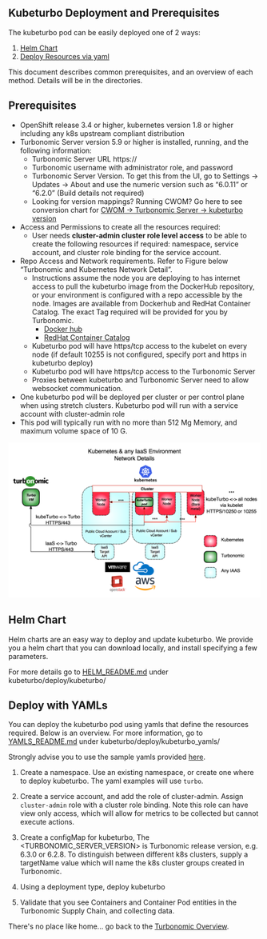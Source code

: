 ## Kubeturbo Deployment and Prerequisites #

The kubeturbo pod can be easily deployed one of 2 ways:
1. [Helm Chart](#helm-chart)
2. [Deploy Resources via yaml](#deploy-with-yamls)

This document describes common prerequisites, and an overview of each method.  Details will be in the directories. 

## Prerequisites

* OpenShift release 3.4 or higher, kubernetes version 1.8 or higher including any k8s upstream compliant distribution
* Turbonomic Server version 5.9 or higher is installed, running, and the following information:
    * Turbonomic Server URL https://<TurboIPaddressOrFQDN>
    * Turbonomic username with administrator role, and password
    * Turbonomic Server Version.  To get this from the UI, go to Settings -> Updates -> About and use the numeric version such as “6.0.11” or “6.2.0” (Build details not required)
    * Looking for version mappings? Running CWOM? Go here to see conversion chart for [CWOM -> Turbonomic Server -> kubeturbo version](https://github.com/turbonomic/kubeturbo/tree/master/deploy/version_mapping_kubeturbo_Turbo_CWOM.md) 
* Access and Permissions to create all the resources required:
    * User needs **cluster-admin cluster role level access** to be able to create the following resources if required: namespace, service account, and cluster role binding for the service account.
* Repo Access and Network requirements.  Refer to Figure below “Turbonomic and Kubernetes Network Detail”.
    * Instructions assume the node you are deploying to has internet access to pull the kubeturbo image from the DockerHub repository, or your environment is configured with a repo accessible by the node.  Images are available from Dockerhub and RedHat Container Catalog. The exact Tag required will be provided for you by Turbonomic.
        * [Docker hub](https://hub.docker.com/r/vmturbo/kubeturbo/)
        * [RedHat Container Catalog](https://access.redhat.com/containers/#/product/aa909a40e026139e) 
    * Kubeturbo pod will have https/tcp access to the kubelet on every node (if default 10255 is not configured, specify port and https in kubeturbo deploy)
    * Kubeturbo pod will have https/tcp access to the Turbonomic Server
    * Proxies between kubeturbo and Turbonomic Server need to allow websocket communication.
* One kubeturbo pod will be deployed per cluster or per control plane when using stretch clusters. Kubeturbo pod will run with a service account with cluster-admin role
* This pod will typically run with no more than 512 Mg Memory, and maximum volume space of 10 G.

![turboNetwork_anyIAASanyK8S.png](https://github.com/evat-pm/images/blob/master/turboNetwork_anyIAASanyK8S.png)

## Helm Chart

Helm charts are an easy way to deploy and update kubeturbo.  We provide you a helm chart that you can download locally, and install specifying a few parameters.

For more details go to [HELM_README.md](https://github.com/turbonomic/kubeturbo/tree/master/deploy/kubeturbo/HELM_README.md) under kubeturbo/deploy/kubeturbo/


## Deploy with YAMLs

You can deploy the kubeturbo pod using yamls that define the resources required.  Below is an overview.  For more information, go to [YAMLS_README.md](https://github.com/turbonomic/kubeturbo/tree/master/deploy/kubeturbo_yamls/YAMLS_README.md) under kubeturbo/deploy/kubeturbo_yamls/

Strongly advise you to use the sample yamls provided [here](https://github.com/turbonomic/kubeturbo/tree/master/deploy/kubeturbo_yamls).

1. Create a namespace.  Use an existing namespace, or create one where to deploy kubeturbo. The yaml examples will use `turbo`.

2. Create a service account, and add the role of cluster-admin. Assign `cluster-admin` role with a cluster role binding.  Note this role can have view only access, which will allow for metrics to be collected but cannot execute actions.

3. Create a configMap for kubeturbo, The <TURBONOMIC_SERVER_VERSION> is Turbonomic release version, e.g. 6.3.0 or 6.2.8.  To distinguish between different k8s clusters, supply a targetName value which will name the k8s cluster groups created in Turbonomic.

4. Using a deployment type, deploy kubeturbo

5. Validate that you see Containers and Container Pod entities in the Turbonomic Supply Chain, and collecting data.

There's no place like home... go back to the [Turbonomic Overview](https://github.com/turbonomic/kubeturbo/tree/master/README.md).